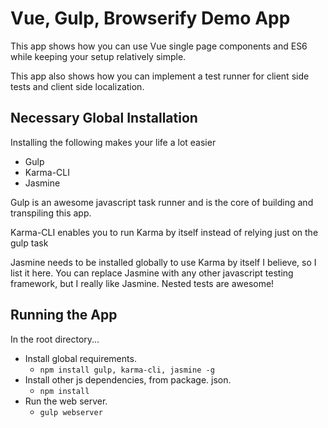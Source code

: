 # Vue, Gulp, Browserify Demo App
This app shows how you can use Vue single page components and ES6 while keeping your setup relatively simple.

This app also shows how you can implement a test runner for client side tests and client side localization.
## Necessary Global Installation
Installing the following makes your life a lot easier

* Gulp
* Karma-CLI
* Jasmine

Gulp is an awesome javascript task runner and is the core of building and transpiling this app.

Karma-CLI enables you to run Karma by itself instead of relying just on the gulp task

Jasmine needs to be installed globally to use Karma by itself I believe, so I list it here. You can replace Jasmine with any other javascript testing framework, but I really like Jasmine. Nested tests are awesome!
## Running the App
In the root directory...
* Install global requirements. 
  * `npm install gulp, karma-cli, jasmine -g`
* Install other js dependencies, from package. json. 
  * `npm install`
* Run the web server. 
  * `gulp webserver`

